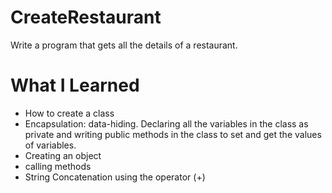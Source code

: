 # CreateRestaurant
Write a program that gets all the details of a restaurant.

# What I Learned 
- How to create a class 
- Encapsulation: data-hiding. Declaring all the variables in the class as private and writing public methods in the class to set and get the values of variables.
- Creating an object 
- calling methods 
- String Concatenation using the operator (+)
